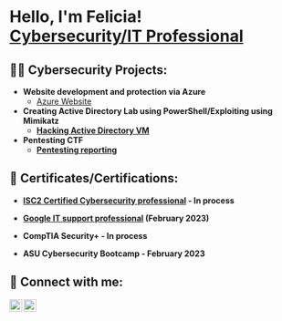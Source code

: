 <h1>Hello, I'm Felicia! <br/><a href="https://www.linkedin.com/in/felicia-fernandez/">Cybersecurity/IT Professional</a>

<h2>👨‍💻 Cybersecurity Projects:</h2>

- <b>Website development and protection via Azure</b>
  - [Azure Website](https://github.com/Fleesh85/Website-development-and-protection-via-Azure)<b>
- <b>Creating Active Directory Lab using PowerShell/Exploiting using Mimikatz</b>
  - [Hacking Active Directory VM](https://github.com/Fleesh85/Hacking-an-Active-Directory-VM)<b>
- <b>Pentesting CTF</b>
  - [Pentesting reporting](https://github.com/Fleesh85/Pentest-CTF)<b>
  
 <h2>🔭 Certificates/Certifications:</h2>
  
  - [ISC2 Certified Cybersecurity professional](https://www.credly.com/badges/c919c460-d00f-4d56-b68e-502739a11419/linked_in_profile) - In process
 
  - [Google IT support professional](https://www.coursera.org/account/accomplishments/professional-cert/KG77R8RA8C2F) (February 2023)
  
  - CompTIA Security+ - In process
  
  - ASU Cybersecurity Bootcamp - February 2023


<h2> 🤳 Connect with me:</h2>

[<img align="left" alt="FeliciaFernandez | YouTube" width="22px" src="https://cdn.jsdelivr.net/npm/simple-icons@v3/icons/youtube.svg" />][youtube]
[<img align="left" alt="FeliciaFernandez | LinkedIn" width="22px" src="https://cdn.jsdelivr.net/npm/simple-icons@v3/icons/linkedin.svg" />][linkedin]


[youtube]: https://www.youtube.com/@cybrfern/
[linkedin]: https://linkedin.com/in/felicia-fernandez

<!--

Here are some ideas to get you started:


- 🌱 I’m currently learning ...
- 👯 I’m looking to collaborate on ...
- 🤔 I’m looking for help with ...
- 💬 Ask me about ...
- 📫 How to reach me: ...
- 😄 Pronouns: ...
- ⚡ Fun fact: ...
-->
